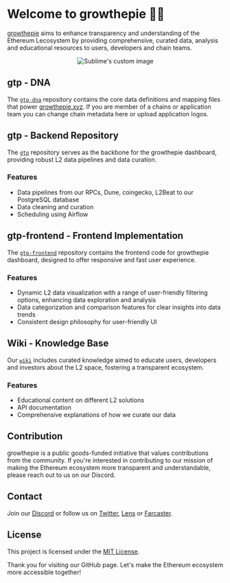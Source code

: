 # Welcome to growthepie 📏🥧 

[growthepie](https://growthepie.xyz/) aims to enhance transparency and understanding of the Ethereum Lecosystem by providing comprehensive, curated data, analysis and educational resources to users, developers and chain teams.

<p align="center">
  <img src="https://github.com/growthepie/.github/assets/90760534/ca2ca39f-657b-4f79-8550-242b4ee9c4ec" alt="Sublime's custom image"/>
</p>

## gtp - DNA

The [`gtp-dna`](https://github.com/growthepie/gtp-dna) repository contains the core data definitions and mapping files that power [growthepie.xyz](https://www.growthepie.xyz). If you are member of a chains or application team you can change chain metadata here or upload application logos.

## gtp - Backend Repository

The [`gtp`](https://github.com/growthepie/gtp) repository serves as the backbone for the growthepie dashboard, providing robust L2 data pipelines and data curation.

### Features

- Data pipelines from our RPCs, Dune, coingecko, L2Beat to our PostgreSQL database
- Data cleaning and curation
- Scheduling using Airflow

## gtp-frontend - Frontend Implementation

The [`gtp-frontend`](https://github.com/growthepie/gtp-frontend) repository contains the frontend code for growthepie dashboard, designed to offer responsive and fast user experience.

### Features

- Dynamic L2 data visualization with a range of user-friendly filtering options, enhancing data exploration and analysis
- Data categorization and comparison features for clear insights into data trends
- Consistent design philosophy for user-friendly UI

## Wiki - Knowledge Base

Our [`wiki`](https://github.com/growthepie/wiki) includes curated knowledge aimed to educate users, developers and investors about the L2 space, fostering a transparent ecosystem.

### Features

- Educational content on different L2 solutions
- API documentation
- Comprehensive explanations of how we curate our data

## Contribution

growthepie is a public goods-funded initiative that values contributions from the community. If you're interested in contributing to our mission of making the Ethereum ecosystem more transparent and understandable, please reach out to us on our Discord.

## Contact

Join our [Discord](https://discord.gg/fxjJFe7QyN) or follow us on [Twitter](https://twitter.com/growthepie_eth), [Lens](https://share.lens.xyz/u/growthepie.lens) or [Farcaster](https://warpcast.com/growthepie).

## License

This project is licensed under the [MIT License](LICENSE.md).

Thank you for visiting our GitHub page. Let's make the Ethereum ecosystem more accessible together!
